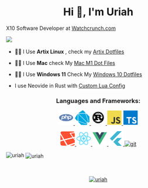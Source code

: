 <h1 align="center">Hi 👋, I'm Uriah </h1>
<p>X10 Software Developer at <a href="https://www.watchcrunch.com/">Watchcrunch.com</a></p>

![](https://komarev.com/ghpvc/?username=codeitlikemiley17)

- 👨‍💻 I Use **Artix Linux** , check my [Artix Dotfiles](https://github.com/goldcoders/artix-dotfiles)
- 👨‍💻 I Use **Mac** check My [Mac M1 Dot Files](https://github.com/goldcoders/mac-m1-dotfiles)
- 👨‍💻 I Use **Windows 11** Check My [Windows 10 Dotfiles](https://github.com/goldcoders/windows-10-dotfiles)

- I use Neovide in Rust with [Custom Lua Config](https://github.com/goldcoders/neovide-rust-neovim)

<h3 align="center">Languages and Frameworks:</h3>

<p align="center">
  <a href="https://www.php.net/" target="_blank">
    <img src="https://raw.githubusercontent.com/devicons/devicon/master/icons/php/php-plain.svg" alt="css3" width="40" height="40"/>
  </a>
  <a href="https://dart.dev/" target="_blank">
    <img src="https://raw.githubusercontent.com/devicons/devicon/master/icons/dart/dart-plain.svg" alt="html5" width="40" height="40"/>
  </a>
  <a href="https://www.rust-lang.org/" target="_blank">
    <img src="https://raw.githubusercontent.com/devicons/devicon/master/icons/rust/rust-plain.svg" alt="python" width="40" height="40"/>
  </a>
  <a href="https://developer.mozilla.org/en-US/docs/Web/JavaScript" target="_blank">
    <img src="https://raw.githubusercontent.com/devicons/devicon/master/icons/javascript/javascript-original.svg" alt="javascript" width="40" height="40"/>
  </a>
  <a href="https://www.typescriptlang.org/" target="_blank">
    <img src="https://raw.githubusercontent.com/devicons/devicon/master/icons/typescript/typescript-plain.svg" alt="linux" width="40" height="40"/>
  </a>

</p>
<p align="center">
<a href="https://laravel.com/" target="_blank">
    <img src="https://raw.githubusercontent.com/devicons/devicon/master/icons/laravel/laravel-plain.svg" alt="git" width="40" height="40"/>
  </a>
  <a href="https://reactjs.org/" target="_blank">
    <img src="https://raw.githubusercontent.com/devicons/devicon/master/icons/react/react-original.svg" alt="git" width="40" height="40"/>
  </a>
  <a href="https://vuejs.org/" target="_blank">
    <img src="https://raw.githubusercontent.com/devicons/devicon/master/icons/vuejs/vuejs-original.svg" alt="git" width="40" height="40"/>
  </a>
<a href="https://flutter.dev/" target="_blank">
    <img src="https://raw.githubusercontent.com/devicons/devicon/master/icons/flutter/flutter-plain.svg" alt="git" width="40" height="40"/>
  </a>
<a href="https://actix.rs/" target="_blank">
    <img src="https://actix.rs/img/logo.png" alt="git" width="40" height="40"/>
  </a>
</p>
<p align="left"><img align="left" src="https://github-readme-stats.vercel.app/api/top-langs/?username=uriah-we&layout=compact&hide=html" alt="uriah" /></p>

<p>&nbsp;<img align="center" src="https://github-readme-stats.vercel.app/api?username=uriah-we&show_icons=true" alt="uriah" /></p>

</br>

<p align="center">
<span></span>
<a href="https://www.facebook.com/x0x0x0x0x0x0x0x0x0x0x0x0x0x0x0x0x0x0x0x0x0x0x0x/" target="blank"><img align="center" src="https://cdn.jsdelivr.net/npm/simple-icons@3.0.1/icons/facebook.svg" alt="uriah" height="30" width="30" /></a>
<span></span>
</p>
